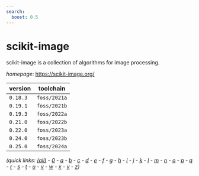 ```yaml
---
search:
  boost: 0.5
---
```

# scikit-image

scikit-image is a collection of algorithms for image processing.

*homepage*: <https://scikit-image.org/>

version | toolchain
--------|----------
``0.18.3`` | ``foss/2021a``
``0.19.1`` | ``foss/2021b``
``0.19.3`` | ``foss/2022a``
``0.21.0`` | ``foss/2022b``
``0.22.0`` | ``foss/2023a``
``0.24.0`` | ``foss/2023b``
``0.25.0`` | ``foss/2024a``


*(quick links: [(all)](../index.md) - [0](../0/index.md) - [a](../a/index.md) - [b](../b/index.md) - [c](../c/index.md) - [d](../d/index.md) - [e](../e/index.md) - [f](../f/index.md) - [g](../g/index.md) - [h](../h/index.md) - [i](../i/index.md) - [j](../j/index.md) - [k](../k/index.md) - [l](../l/index.md) - [m](../m/index.md) - [n](../n/index.md) - [o](../o/index.md) - [p](../p/index.md) - [q](../q/index.md) - [r](../r/index.md) - [s](../s/index.md) - [t](../t/index.md) - [u](../u/index.md) - [v](../v/index.md) - [w](../w/index.md) - [x](../x/index.md) - [y](../y/index.md) - [z](../z/index.md))*

